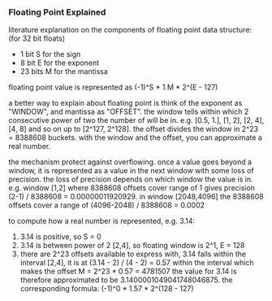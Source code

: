 ### Floating Point Explained
literature explanation on the components of floating point data structure: (for 32 bit floats)
* 1 bit S for the sign
* 8 bit E for the exponent
* 23 bits M for the mantissa

floating point value is represented as  (-1)^S * 1.M * 2^(E - 127)

a better way to explain about floating point is think of the exponent as "WINDOW", and mantissa as "OFFSET".
the window tells within which 2 consecutive power of two the number of will be in. e.g. [0.5, 1.], [1, 2], [2, 4], [4, 8] and so on up to [2^127, 2^128]. the offset
divides the window in 2^23 = 8388608 buckets. with the window and the offset, you can approximate a real number.

the mechanism protect against overflowing. once a value goes beyond a window, it is represented as a value in the next window with some loss of precision. the loss
of precision depends on which window the value is in. e.g. window [1,2] where 8388608 offsets cover range of 1 gives precision (2-1) / 8388608 = 0.00000011920929.
in window [2048,4096] the 8388608 offsets cover a range of (4096-2048) / 8388608 = 0.0002

to compute how a real number is represented, e.g. 3.14:
1. 3.14 is positive, so S = 0
2. 3.14 is between power of 2 [2,4], so floating window is 2^1, E = 128
3. there are 2^23 offsets available to express with, 3.14 falls within the interval [2,4], it is at (3.14 - 2) / (4 - 2) = 0.57 within the interval which makes the
   offset M = 2^23 * 0.57 = 4781507
the value for 3.14 is therefore approximated to be 3.1400001049041748046875. the corresponding formula: (-1)^0 * 1.57 * 2^(128 - 127)


